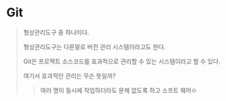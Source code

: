 # Git

> 형상관리도구 중 하나이다. 
>
> 형상관리도구는 다른말로 버전 관리 시스템이라고도 한다.
>
> Git은 프로젝트 소스코드를 효과적으로 관리할 수 있는 시스템이라고 할 수 있다.
>
> 여기서 효과적인 관리는 무슨 뜻일까?
>
> > 여러 명이 동시에 작업하더라도 문제 없도록 하고 소프트 웨어ㅇ
